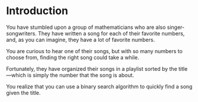 # Introduction

You have stumbled upon a group of mathematicians who are also singer-songwriters.
They have written a song for each of their favorite numbers, and, as you can imagine, they have a lot of favorite numbers.

You are curious to hear one of their songs, but with so many numbers to choose from, finding the right song could take a while.

Fortunately, they have organized their songs in a playlist sorted by the title—which is simply the number that the song is about.

You realize that you can use a binary search algorithm to quickly find a song given the title.

